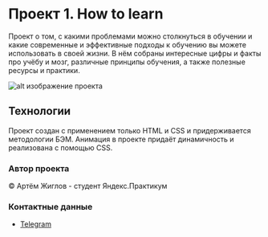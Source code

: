 # Проект 1. How to learn
Проект о том, с какими проблемами можно столкнуться в обучении и какие современные и эффективные подходы к обучению вы можете использовать в своей жизни. В нём собраны интересные цифры и факты про учёбу и мозг, различные принципы обучения, а также полезные ресурсы и практики.

![alt изображение проекта](https://i.ibb.co/gStYwJt/Screenshot-5.png)

## Технологии
Проект создан с применением только HTML и CSS и придерживается методологии БЭМ. Анимация в проекте придаёт динамичность и реализована с помощью CSS.

### Автор проекта
&copy; Артём Жиглов - студент Яндекс.Практикум

### Контактные данные
* [Telegram](https://t.me/tmzlv)
